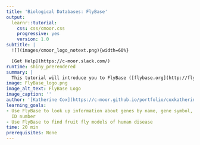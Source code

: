 ```yaml
---
title: 'Biological Databases: FlyBase'
output:
  learnr::tutorial:
    css: css/cmoor.css
    progressive: yes
    version: 1.0
subtitle: |
  ![](images/cmoor_logo_notext.png){width=60%}

  [Get Help](https://c-moor.slack.com/)
runtime: shiny_prerendered
summary: |
  This tutorial will introduce you to FlyBase ([flybase.org](http://flybase.org)).  FlyBase (short for fly database) is a website for the *Drosophila* scientific community that organizes research results about *Drosophila*.
image: FlyBase_logo.png
image_alt_text: FlyBase Logo
image_caption: ''
author: '[Katherine Cox](https://c-moor.github.io/portfolio/coxkatherine/)'
learning_goals:
- Use FlyBase to look up information about genes by name, gene symbol, or FlyBase
  ID number
- Use FlyBase to find fruit fly models of human disease
time: 20 min
prerequisites: None
---
```

